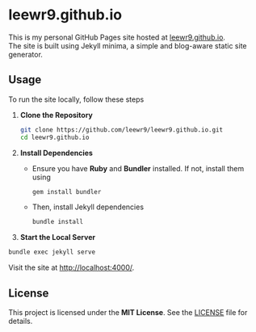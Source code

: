 # leewr9.github.io

This is my personal GitHub Pages site hosted at [leewr9.github.io](https://leewr9.github.io).  
The site is built using Jekyll minima, a simple and blog-aware static site generator.

## Usage

To run the site locally, follow these steps

1. **Clone the Repository**

   ```bash
   git clone https://github.com/leewr9/leewr9.github.io.git
   cd leewr9.github.io
   ```

2. **Install Dependencies**
   - Ensure you have **Ruby** and **Bundler** installed. If not, install them using

     ```bash
     gem install bundler
     ```

   - Then, install Jekyll dependencies
     ```bash
     bundle install
     ```

3. **Start the Local Server**

```bash
bundle exec jekyll serve
```

Visit the site at [http://localhost:4000/](http://localhost:4000/).

## License

This project is licensed under the **MIT License**. See the [LICENSE](LICENSE) file for details.
